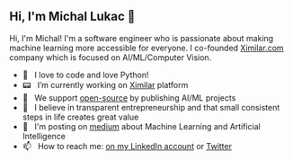 ## Hi, I'm Michal Lukac 👋

Hi, I'm Michal! I'm a software engineer who is passionate about making machine learning more accessible for everyone. I co-founded <a href="https://ximilar.com">Ximilar.com</a> company which is focused on AI/ML/Computer Vision.

- 🐍 &nbsp; I love to code and love Python!
- 📟 &nbsp; I’m currently working on <a href="https://ximilar.com/">Ximilar</a> platform
- 🌱 &nbsp; We support <a href="https://github.com/ximilar-com">open-source</a> by publishing AI/ML projects
- 🔭 &nbsp; I believe in transparent entrepreneurship and that small consistent steps in life creates great value
- 💬 &nbsp; I'm posting on <a href="https://medium.com/@michallukac">medium</a> about Machine Learning and Artificial Intelligence
- 📫 &nbsp; How to reach me: <a href="https://www.linkedin.com/in/michal-lukac-77049b15/"> on my LinkedIn account</a> or <a href="https://twitter.com/LukMajkl">Twitter</a> 

<!--
**Cospel/Cospel** is a ✨ _special_ ✨ repository because its `README.md` (this file) appears on your GitHub profile.

Here are some ideas to get you started:

- 🔭 I’m currently working on ...
- 🌱 I’m currently learning ...
- 👯 I’m looking to collaborate on ...
- 🤔 I’m looking for help with ...
- 💬 Ask me about ...
- 📫 How to reach me: ...
- 😄 Pronouns: ...
- ⚡ Fun fact: ...
-->
